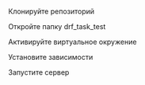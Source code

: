 Клонируйте репозиторий

Откройте папку drf_task_test

Активируйте виртуальное окружение

Установите зависимости

Запустите сервер
